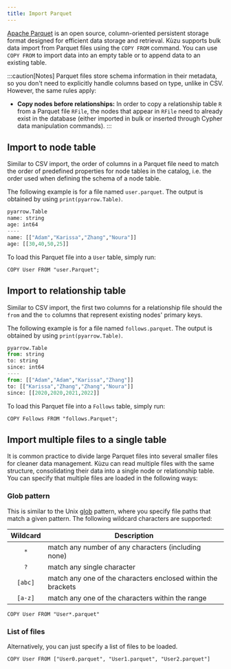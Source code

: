 ```yaml
---
title: Import Parquet
---
```


[Apache Parquet](https://Parquet.apache.org/docs/) is an open source, column-oriented persistent storage format
designed for efficient data storage and retrieval. Kùzu supports bulk data import from Parquet files
using the `COPY FROM` command. You can use `COPY FROM` to import data into an empty table or to append data to an existing table.

:::caution[Notes]
Parquet files store schema information in their metadata, so you don't need to explicitly handle columns
based on type, unlike in CSV. However, the same rules apply:

- **Copy nodes before relationships:** In order to copy a relationship table `R` from a Parquet file `RFile`,
the nodes that appear in `RFile` need to already exist in the database (either imported in bulk or
inserted through Cypher data manipulation commands).
:::

## Import to node table

Similar to CSV import, the order of columns in a Parquet file need to match the order of predefined
properties for node tables in the catalog, i.e. the order used when defining the schema of a node table.

The following example is for a file named `user.parquet`. The output is obtained by using `print(pyarrow.Table)`.
```py
pyarrow.Table
name: string
age: int64
----
name: [["Adam","Karissa","Zhang","Noura"]]
age: [[30,40,50,25]]
```

To load this Parquet file into a `User` table, simply run:

```cypher
COPY User FROM "user.Parquet";
```

## Import to relationship table

Similar to CSV import, the first two columns for a relationship file should the `from` and the `to` columns
that represent existing nodes' primary keys.

The following example is for a file named `follows.parquet`. The output is obtained by using `print(pyarrow.Table)`.

```py
pyarrow.Table
from: string
to: string
since: int64
----
from: [["Adam","Adam","Karissa","Zhang"]]
to: [["Karissa","Zhang","Zhang","Noura"]]
since: [[2020,2020,2021,2022]]
```

To load this Parquet file into a `Follows` table, simply run:

```cypher
COPY Follows FROM "follows.Parquet";
```

## Import multiple files to a single table

It is common practice to divide large Parquet files into several smaller files for cleaner data management.
Kùzu can read multiple files with the same structure, consolidating their data into a single node or relationship table.
You can specify that multiple files are loaded in the following ways:

### Glob pattern

This is similar to the Unix [glob](https://man7.org/linux/man-pages/man7/glob.7.html) pattern, where you specify
file paths that match a given pattern. The following wildcard characters are supported:

| Wildcard | Description |
| :-----------: | ----------- |
| `*` | match any number of any characters (including none) |
| `?` | match any single character |
| `[abc]` | match any one of the characters enclosed within the brackets |
| `[a-z]` | match any one of the characters within the range |

```cypher
COPY User FROM "User*.parquet"
```

### List of files

Alternatively, you can just specify a list of files to be loaded.

```cypher
COPY User FROM ["User0.parquet", "User1.parquet", "User2.parquet"]
```
